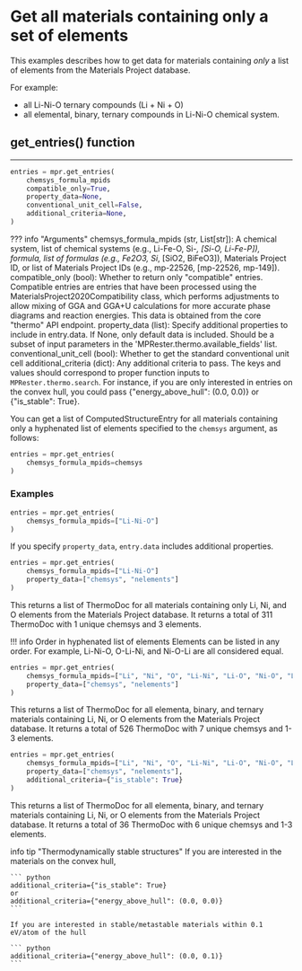 # Get all materials containing **only** a set of elements

This examples describes how to get data for materials containing _only_ a
list of elements from the Materials Project database.

For example:

- all Li-Ni-O ternary compounds (Li + Ni + O)
- all elemental, binary, ternary compounds in Li-Ni-O chemical system.


## **get_entries()** function

---

``` python
entries = mpr.get_entries(
    chemsys_formula_mpids
    compatible_only=True,
    property_data=None,
    conventional_unit_cell=False,
    additional_criteria=None,
)
```

??? info "Arguments"
    chemsys_formula_mpids (str, List[str]): A chemical system, list of chemical
systems
        (e.g., Li-Fe-O, Si-*, [Si-O, Li-Fe-P]), formula, list of formulas
        (e.g., Fe2O3, Si*, [SiO2, BiFeO3]), Materials Project ID, or list of
Materials
        Project IDs (e.g., mp-22526, [mp-22526, mp-149]).
    compatible_only (bool): Whether to return only "compatible"
        entries. Compatible entries are entries that have been
        processed using the MaterialsProject2020Compatibility class,
        which performs adjustments to allow mixing of GGA and GGA+U
        calculations for more accurate phase diagrams and reaction
        energies. This data is obtained from the core "thermo" API endpoint.
    property_data (list): Specify additional properties to include in
        entry.data. If None, only default data is included. Should be a subset
of
        input parameters in the 'MPRester.thermo.available_fields' list.
    conventional_unit_cell (bool): Whether to get the standard
        conventional unit cell
    additional_criteria (dict): Any additional criteria to pass. The keys and
values should
        correspond to proper function inputs to `MPRester.thermo.search`. For
instance,
        if you are only interested in entries on the convex hull, you could pass
        {"energy_above_hull": (0.0, 0.0)} or {"is_stable": True}.



You can get a list of ComputedStructureEntry for all materials containing only a
hyphenated list of elements specified to the `chemsys` argument, as follows:

``` python
entries = mpr.get_entries(
    chemsys_formula_mpids=chemsys
)
```

### Examples

``` python
entries = mpr.get_entries(
    chemsys_formula_mpids=["Li-Ni-O"]
)
```

If you specify `property_data`, `entry.data` includes additional properties.

``` python
entries = mpr.get_entries(
    chemsys_formula_mpids=["Li-Ni-O"]
    property_data=["chemsys", "nelements"]
)
```
This returns a list of ThermoDoc for all materials containing only Li, Ni, and
O elements from the Materials Project database. It returns a total of 311
ThermoDoc with 1 unique chemsys and 3 elements.

!!! info Order in hyphenated list of elements
    Elements can be listed in any order. For example, Li-Ni-O, O-Li-Ni, and
    Ni-O-Li are all considered equal.


``` python
entries = mpr.get_entries(
    chemsys_formula_mpids=["Li", "Ni", "O", "Li-Ni", "Li-O", "Ni-O", "Li-Ni-O"],
    property_data=["chemsys", "nelements"]
)
```

This returns a list of ThermoDoc for all elementa, binary, and ternary
materials containing Li, Ni, or O elements from the Materials Project database.
It returns a total of 526 ThermoDoc with 7 unique chemsys and 1-3 elements.


``` python
entries = mpr.get_entries(
    chemsys_formula_mpids=["Li", "Ni", "O", "Li-Ni", "Li-O", "Ni-O", "Li-Ni-O"],
    property_data=["chemsys", "nelements"],
    additional_criteria={"is_stable": True}
)

```
This returns a list of ThermoDoc for all elementa, binary, and ternary
materials containing Li, Ni, or O elements from the Materials Project database.
It returns a total of 36 ThermoDoc with 6 unique chemsys and 1-3 elements.

info tip "Thermodynamically stable structures"
    If you are interested in the materials on the convex hull,

    ``` python
    additional_criteria={"is_stable": True}
    or
    additional_criteria={"energy_above_hull": (0.0, 0.0)}
    ```

    If you are interested in stable/metastable materials within 0.1 eV/atom of the hull

    ``` python
    additional_criteria={"energy_above_hull": (0.0, 0.1)}
    ```
    



